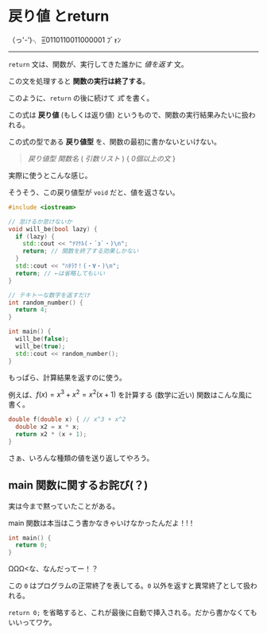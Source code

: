# 戻り値 とreturn

（っ'-')╮ =͟͟͞͞0110110011000001 ﾌﾞｫﾝ

---

`return` 文は、関数が、実行してきた誰かに *値を返す* 文。

この文を処理すると **関数の実行は終了する**。


このように、`return` の後に続けて *式* を書く。

この式は **戻り値** (もしくは返り値) というもので、関数の実行結果みたいに扱われる。

この式の型である **戻り値型** を、関数の最初に書かないといけない。

> *戻り値型* *関数名* ( *引数リスト* ) { *0個以上の文* }

実際に使うとこんな感じ。

そうそう、この戻り値型が `void` だと、値を返さない。

```cpp
#include <iostream>

// 怠けるか怠けないか
void will_be(bool lazy) {
  if (lazy) {
    std::cout << "ﾅﾏｹﾙ(・´з`・)\n";
    return; // 関数を終了する効果しかない
  }
  std::cout << "ﾊﾀﾗｸ！(・∀・)\n";
  return; // ←は省略してもいい
}

// テキトーな数字を返すだけ
int random_number() {
  return 4;
}

int main() {
  will_be(false);
  will_be(true);
  std::cout << random_number();
}
```

もっぱら、計算結果を返すのに使う。

例えば、$f(x) = x^3 + x^2 = x^2 (x + 1)$ を計算する (数学に近い) 関数はこんな風に書く。

```cpp
double f(double x) { // x^3 + x^2
  double x2 = x * x;
  return x2 * (x + 1);
}
```

さぁ、いろんな種類の値を送り返してやろう。


## main 関数に関するお詫び(？)

実は今まで黙っていたことがある。

main 関数は本当はこう書かなきゃいけなかったんだよ！!！

```cpp
int main() {
  return 0;
}
```

ΩΩΩ<な、なんだってー！？

この `0` はプログラムの正常終了を表してる。`0` 以外を返すと異常終了として扱われる。

`return 0;` を省略すると、これが最後に自動で挿入される。だから書かなくてもいいってワケ。

